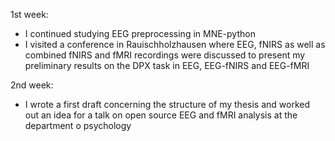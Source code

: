 1st week: 
- I continued studying EEG preprocessing in MNE-python
- I visited a conference in Rauischholzhausen where EEG, fNIRS as well as combined fNIRS and fMRI recordings were discussed to present my preliminary results on the DPX task in EEG, EEG-fNIRS and EEG-fMRI

2nd week:
- I wrote a first draft concerning the structure of my thesis and worked out an idea for a talk on open source EEG and fMRI analysis at the department o psychology

